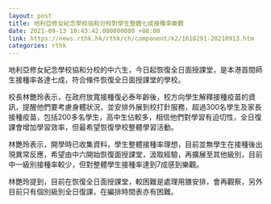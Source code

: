 ```yaml
---
layout: post
title: 地利亞修女紀念學校協和分校對學生整體七成接種率樂觀
date: 2021-09-13 10:43:42.000000000 +08:00
link: https://news.rthk.hk/rthk/ch/component/k2/1610291-20210913.htm
categories: rthk
---
```


地利亞修女紀念學校協和分校的中六生，今日起恢復全日面授課堂，是本港首間師生接種率各達七成，符合條件恢復全日面授課堂的學校。

校長林艷玲表示，在政府放寬接種復必泰年齡後，校方向學生解釋接種疫苗的資訊，提醒他們要考慮身體狀況，並安排外展到校打針服務，超過300名學生及家長接種疫苗，包括200多名學生，高中生佔較多，相信他們對學習有迫切性，全日復課會增加學習效率，但最希望恢復學校整體學習活動。

林艷玲表示，開學時已收集資料，學生整體接種率理想，目前並無學生在接種後出現異常反應，希望由中六開始恢復面授課堂，汲取經驗，再擴展至其他級別，目前中一級別接種率較少，但對整體學生接種率達到7成感到樂觀。

林艷玲提到，目前在恢復全日面授課堂，較困難是處理用膳安排，會再觀察，另外目前只有個別級別全日復課，在編排時間表亦有困難。
